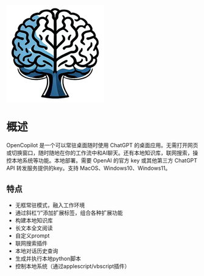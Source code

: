 ![](images/logo.png)
# 概述


OpenCopilot 是一个可以常驻桌面随时使用 ChatGPT 的桌面应用。无需打开网页或切换窗口，随时随地在你的工作流中和AI聊天。还有本地知识库，联网搜索，操控本地系统等功能。本地部署。需要 OpenAI 的官方 key 或其他第三方 ChatGPT API 转发服务提供的key。支持 MacOS、Windows10、Windows11。

## 特点

- 无框常驻模式，融入工作环境
- 通过斜杠“/”添加扩展标签，组合各种扩展功能
- 构建本地知识库
- 长文本全文阅读
- 自定义prompt
- 联网搜索插件
- 本地对话历史查询  
- 生成并执行本地python脚本
- 控制本地系统（通过applescript/vbscript插件）